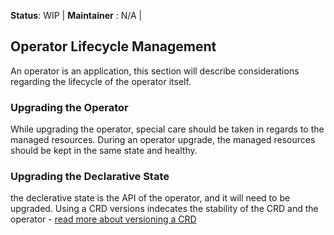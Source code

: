 **Status**: WIP | **Maintainer** : N/A | 

## Operator Lifecycle Management
An operator is an application, this section will describe considerations regarding the lifecycle of the operator itself. 

### Upgrading the Operator
While upgrading the operator, special care should be taken in regards to the managed resources. During an operator upgrade, the managed resources should be kept in the same state and healthy. 

### Upgrading the Declarative State
the declerative state is the API of the operator, and it will need to be upgraded. Using a CRD versions indecates the stability of the CRD and the operator - [read more about versioning a CRD](https://kubernetes.io/docs/tasks/extend-kubernetes/custom-resources/custom-resource-definition-versioning/)
